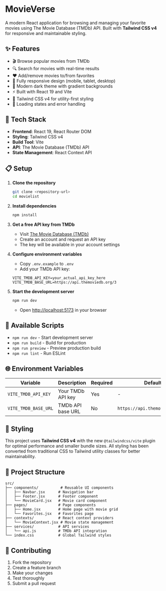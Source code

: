 # MovieVerse

A modern React application for browsing and managing your favorite movies using The Movie Database (TMDb) API. Built with **Tailwind CSS v4** for responsive and maintainable styling.

## ✨ Features

- 🎬 Browse popular movies from TMDb
- 🔍 Search for movies with real-time results
- ❤️ Add/remove movies to/from favorites
- 📱 Fully responsive design (mobile, tablet, desktop)
- 🎨 Modern dark theme with gradient backgrounds
- ⚡ Built with React 19 and Vite
- 🎯 Tailwind CSS v4 for utility-first styling
- 🔄 Loading states and error handling

## 🚀 Tech Stack

- **Frontend**: React 19, React Router DOM
- **Styling**: Tailwind CSS v4
- **Build Tool**: Vite
- **API**: The Movie Database (TMDb) API
- **State Management**: React Context API

## 📋 Setup

1. **Clone the repository**
   ```bash
   git clone <repository-url>
   cd movielist
   ```

2. **Install dependencies**
   ```bash
   npm install
   ```

3. **Get a free API key from TMDb**
   - Visit [The Movie Database (TMDb)](https://www.themoviedb.org/settings/api)
   - Create an account and request an API key
   - The key will be available in your account settings

4. **Configure environment variables**
   - Copy `.env.example` to `.env`
   - Add your TMDb API key:
   ```env
   VITE_TMDB_API_KEY=your_actual_api_key_here
   VITE_TMDB_BASE_URL=https://api.themoviedb.org/3
   ```

5. **Start the development server**
   ```bash
   npm run dev
   ```
   - Open [http://localhost:5173](http://localhost:5173) in your browser

## 📜 Available Scripts

- `npm run dev` - Start development server
- `npm run build` - Build for production
- `npm run preview` - Preview production build
- `npm run lint` - Run ESLint

## 🌐 Environment Variables

| Variable | Description | Required | Default |
|----------|-------------|----------|---------|
| `VITE_TMDB_API_KEY` | Your TMDb API key | Yes | - |
| `VITE_TMDB_BASE_URL` | TMDb API base URL | No | `https://api.themoviedb.org/3` |

## 🎨 Styling

This project uses **Tailwind CSS v4** with the new `@tailwindcss/vite` plugin for optimal performance and smaller bundle sizes. All styling has been converted from traditional CSS to Tailwind utility classes for better maintainability.

## 📁 Project Structure

```
src/
├── components/          # Reusable UI components
│   ├── Navbar.jsx      # Navigation bar
│   ├── Footer.jsx      # Footer component
│   └── MovieCard.jsx   # Movie card component
├── pages/              # Page components
│   ├── Home.jsx        # Home page with movie grid
│   └── Favorites.jsx   # Favorites page
├── contexts/           # React context providers
│   └── MovieContext.jsx # Movie state management
├── services/           # API services
│   └── api.js          # TMDb API integration
└── index.css           # Global Tailwind styles
```


## 🤝 Contributing

1. Fork the repository
2. Create a feature branch
3. Make your changes
4. Test thoroughly
5. Submit a pull request


